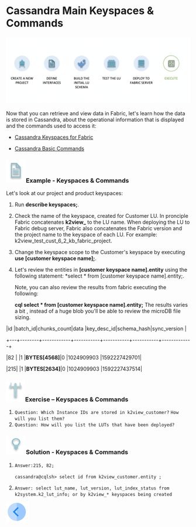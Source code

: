 # Cassandra Main Keyspaces & Commands 

### ![](/academy/Training_Level_1/04_fabric_runtime/images/fabric_execute_04.png)

Now that you can retrieve and view data in Fabric, let's learn how the data is stored in Cassandra, about the operational information that is displayed and the commands used to access it:

-  [Cassandra Keyspaces for Fabric](/articles/02_fabric_architecture/06_cassandra_keyspaces_for_fabric.md)

-  [Cassandra Basic Commands](/articles/02_fabric_architecture/07_cassandra_basic_commands.md)

### ![](/academy/Training_Level_1/03_fabric_basic_LU/images/example.png)Example - Keyspaces & Commands

 Let's look at our project and product keyspaces:

1. Run **describe keyspaces;**.

2. Check the name of the keyspace, created for Customer LU. In pronciple Fabric concatenates **k2view_** to the LU name. When deploying the LU to Fabric debug server, Fabric also concatenates the Fabric version and the project name to the keyspace of each LU. For example: k2view_test_cust_6_2_kb_fabric_project.

3. Change the keyspace scope to the Customer's keyspace by executing **use [customer keyspace name];**.

4. Let's review the entities in **[customer keyspace name].entity** using the following statement: 
   *select * from [customer keyspace name].entity;. 
   
   Note, you can also review the results from fabric executing the following:

   **cql select * from [customer keyspace name].entity;** The results varies a bit ,  instead of a  huge blob  you'll be able to review the microDB file sizing.

|id |batch_id|chunks_count|data       |key_desc_id|schema_hash|sync_version |

+---+--------+------------+-----------+-----------+-----------+-------------+

|82 |        |1           |**BYTES[4568]**|0          |1024909903 |1592227429701|

|215|        |1           |**BYTES[2634]**|0          |1024909903 |1592227437514|


### ![](/academy/Training_Level_1/03_fabric_basic_LU/images/Exercise.png)Exercise – Keyspaces & Commands

1. `Question: Which Instance IDs are stored in k2view_customer?` `How will you list them?`
2. `Question: How will you list the LUTs that have been deployed?`

### ![](/academy/Training_Level_1/03_fabric_basic_LU/images/Solution.png)Solution - Keyspaces & Commands

1. `Answer:215, 82;` 

   `cassandra@cqlsh> select id from k2view_customer.entity ;` 

   

2. `Answer: select lut_name, lut_version, lut_index_status from k2system.k2_lut_info; or by k2view_* keyspaces being created`



 [![Previous](/articles/images/Previous.png)](/academy/Training_Level_1/04_fabric_runtime/04_fabric_basic_commands.md) 
